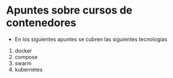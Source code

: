 # Apuntes sobre cursos de contenedores

- En los siguientes apuntes se cubren las siguientes tecnologias

1. docker
2. compose
3. swarm
4. kubernetes

